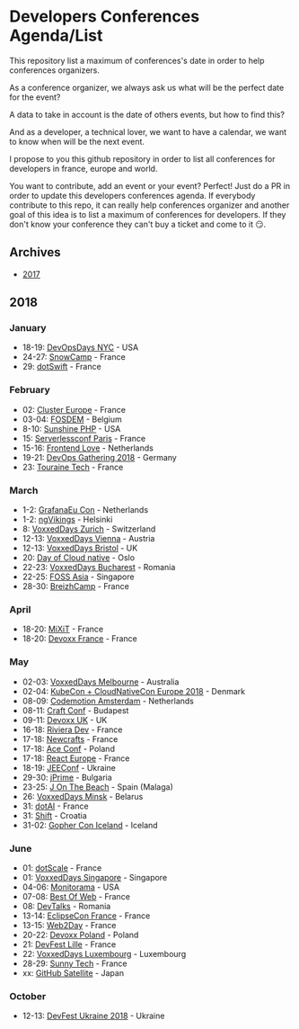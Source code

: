 # Developers Conferences Agenda/List

This repository list a maximum of conferences's date in order to help conferences organizers.

As a conference organizer, we always ask us what will be the perfect date for the event?

A data to take in account is the date of others events, but how to find this?

And as a developer, a technical lover, we want to have a calendar, we want to know when will be the next event.

I propose to you this github repository in order to list all conferences for developers in france, europe and world.

You want to contribute, add an event or your event? Perfect! Just do a PR in order to update this developers conferences agenda.
If everybody contribute to this repo, it can really help conferences organizer and another goal of this idea is to list a maximum of conferences for developers.
If they don't know your conference they can't buy a ticket and come to it 😏.

## Archives

* [2017](archives/2017.md)

## 2018

### January

* 18-19: [DevOpsDays NYC](https://www.eventbrite.com/e/devopsdays-nyc-2018-tickets-39330760363) - USA
* 24-27: [SnowCamp](http://snowcamp.io/fr/) - France
* 29: [dotSwift](https://2018.dotswift.io/) - France

### February

* 02: [Cluster Europe](https://clustereurope.org/) - France
* 03-04: [FOSDEM](https://fosdem.org/2018/) - Belgium
* 8-10: [Sunshine PHP](http://2018.sunshinephp.com) - USA
* 15: [Serverlessconf Paris](http://paris.serverlessconf.io) - France
* 15-16: [Frontend Love](http://frontenddeveloperlove.com) - Netherlands
* 19-21: [DevOps Gathering 2018](https://devops-gathering.io/) - Germany
* 23: [Touraine Tech](https://touraine.tech/) - France

### March

* 1-2: [GrafanaEu Con](https://grafana.com/) - Netherlands
* 1-2: [ngVikings](https://ngvikings.org/) - Helsinki
* 8: [VoxxedDays Zurich](https://voxxeddays.com/) - Switzerland
* 12-13: [VoxxedDays Vienna](https://voxxeddays.com/) - Austria
* 12-13: [VoxxedDays Bristol](https://voxxeddays.com/) - UK
* 20: [Day of Cloud native](https://www.code-conf.com/dcn/) - Oslo
* 22-23: [VoxxedDays Bucharest](https://voxxeddays.com/) - Romania
* 22-25: [FOSS Asia](http://fossasia.org) - Singapore
* 28-30: [BreizhCamp](http://www.breizhcamp.org/) - France

### April

* 18-20: [MiXiT](https://mixitconf.org/) - France
* 18-20: [Devoxx France](https://devoxx.fr/) - France

### May

* 02-03: [VoxxedDays Melbourne](https://voxxeddays.com/) - Australia
* 02-04: [KubeCon + CloudNativeCon Europe 2018](http://events.linuxfoundation.org/events/kubecon-and-cloudnativecon-europe) - Denmark
* 08-09: [Codemotion Amsterdam](http://amsterdam2017.codemotionworld.com/) - Netherlands
* 08-11: [Craft Conf](https://craft-conf.com/) - Budapest
* 09-11: [Devoxx UK](http://devoxx.com) - UK
* 16-18: [Riviera Dev](http://rivieradev.fr/) - France
* 17-18: [Newcrafts](http://ncrafts.io/) - France
* 17-18: [Ace Conf](http://www.aceconf.com/) - Poland
* 17-18: [React Europe](https://www.react-europe.org/) - France
* 18-19: [JEEConf](http://jeeconf.com/) - Ukraine
* 29-30: [jPrime](http://jprime.io/) - Bulgaria
* 23-25: [J On The Beach](https://jonthebeach.com/) - Spain (Malaga)
* 26: [VoxxedDays Minsk](https://voxxeddays.com/) - Belarus
* 31: [dotAI](https://2018.dotai.io/) - France
* 31: [Shift](http://shift.codeanywhere.com/) - Croatia
* 31-02: [Gopher Con Iceland](https://gophercon.is/) - Iceland

### June

* 01: [dotScale](https://2018.dotscale.io/) - France
* 01: [VoxxedDays Singapore](https://voxxeddays.com/) - Singapore
* 04-06: [Monitorama](http://monitorama.com/) - USA
* 07-08: [Best Of Web](http://bestofweb.paris/) - France
* 08: [DevTalks](http://www.devtalks.ro/bucharest/) - Romania
* 13-14: [EclipseCon France](https://www.eclipsecon.org/france2018/) - France
* 13-15: [Web2Day](https://web2day.co/) - France
* 20-22: [Devoxx Poland](https://devoxx.com) - Poland
* 21: [DevFest Lille](https://devfest.gdglille.org/) - France
* 22: [VoxxedDays Luxembourg](https://voxxeddays.com/) - Luxembourg
* 28-29: [Sunny Tech](https://sunny-tech.io/) - France
* xx: [GitHub Satellite](https://githubuniverse.com/satellite/) - Japan

### October

* 12-13: [DevFest Ukraine 2018](https://devfest.gdg.org.ua/2018) - Ukraine
